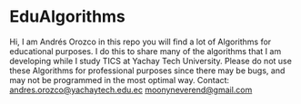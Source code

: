 # EduAlgorithms
Hi, I am Andrés Orozco in this repo you will find a lot of Algorithms for educational purposes. I do this to share many of the algorithms that I am developing while I study TICS at Yachay Tech University. Please do not use these Algorithms for professional purposes since there may be bugs, and may not be programmed in the most optimal way.
Contact:
andres.orozco@yachaytech.edu.ec
moonyneverend@gmail.com
